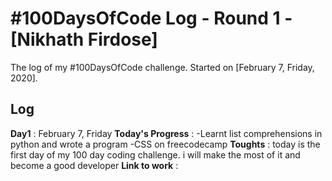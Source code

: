 # #100DaysOfCode Log - Round 1 - [Nikhath Firdose]

The log of my #100DaysOfCode challenge. Started on [February 7, Friday, 2020].

## Log
**Day1** : February 7, Friday
**Today's Progress** : -Learnt list comprehensions in python and wrote a program -CSS on freecodecamp
**Toughts** : today is the first day of my 100 day coding challenge. i will make the most of it and become a good developer
**Link to work** :

